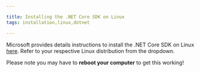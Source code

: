 ```yaml
---

title: Installing the .NET Core SDK on Linux
tags: installation,linux,dotnet

---
```


Microsoft provides details instructions to install the .NET Core SDK on Linux [here](https://dotnet.microsoft.com/download/linux-package-manager/ubuntu16-04/sdk-current). Refer to your respective Linux distribution from the dropdown.

Please note you may have to **reboot your computer** to get this working!